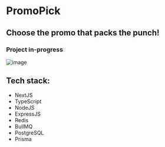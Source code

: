 # PromoPick
## Choose the promo that packs the punch!

### Project in-progress
![image](https://github.com/user-attachments/assets/51df7913-9f00-41d2-9ec1-46926993154d)


## Tech stack:
- NextJS
- TypeScript
- NodeJS
- ExpressJS
- Redis
- BullMQ
- PostgreSQL
- Prisma
